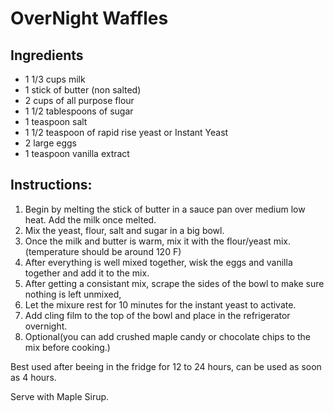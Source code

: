 # OverNight Waffles


## Ingredients

- 1 1/3 cups milk
- 1 stick of butter (non salted)
- 2 cups of all purpose flour
- 1 1/2 tablespoons of sugar
- 1 teaspoon salt
- 1 1/2 teaspoon of rapid rise yeast or Instant Yeast
- 2 large eggs
- 1 teaspoon vanilla extract

## Instructions:
1. Begin by melting the stick of butter in a sauce pan over medium low heat. Add the milk once melted.
2. Mix the yeast, flour, salt and sugar in a big bowl.
3. Once the milk and butter is warm, mix it with the flour/yeast mix. (temperature should be around 120 F)
4. After everything is well mixed together, wisk the eggs and vanilla together and add it to the mix.
5. After getting a consistant mix, scrape the sides of the bowl to make sure nothing is left unmixed,
6. Let the mixure rest for 10 minutes for the instant yeast to activate.
7. Add cling film to the top of the bowl and place in the refrigerator overnight.
8. Optional(you can add crushed maple candy or chocolate chips to the mix before cooking.)

Best used after beeing in the fridge for 12 to 24 hours, can be used as soon as 4 hours.

Serve with Maple Sirup.
